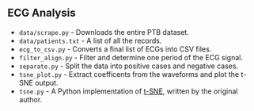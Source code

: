 ## ECG Analysis
* `data/scrape.py` - Downloads the entire PTB dataset.
* `data/patients.txt` - A list of all the records.
* `ecg_to_csv.py` - Converts a final list of ECGs into CSV files.
* `filter_align.py` - Filter and determine one period of the ECG signal.
* `separate.py` - Split the data into positive cases and negative cases.
* `tsne_plot.py` - Extract coefficents from the waveforms and plot the t-SNE output.
* `tsne.py` - A Python implementation of [t-SNE](https://lvdmaaten.github.io/tsne/), written by the original author.
